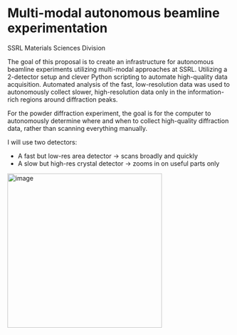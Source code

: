 # Multi-modal autonomous beamline experimentation
SSRL Materials Sciences Division

The goal of this proposal is to create an infrastructure for autonomous beamline experiments utilizing multi-modal approaches at SSRL. Utilizing a 2-detector setup and clever Python scripting to automate high-quality data acquisition.  Automated analysis of the fast, low-resolution data was used to autonomously collect slower, high-resolution data only in the information-rich regions around diffraction peaks. 

For the powder diffraction experiment, the goal is for the computer to autonomously determine where and when to collect high-quality diffraction data, rather than scanning everything manually.

I will use two detectors:
- A fast but low-res area detector → scans broadly and quickly
- A slow but high-res crystal detector → zooms in on useful parts only


<img width="347" alt="image" src="https://github.com/user-attachments/assets/d489b5ee-d93b-4dbd-b0ad-e390755211a0" />

